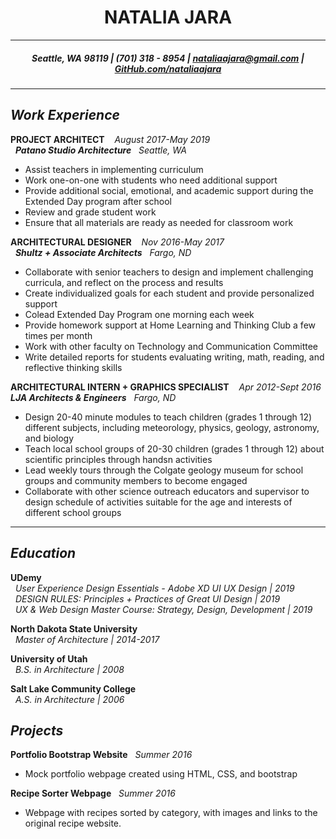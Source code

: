 <h1 align="center"> NATALIA JARA </h1>

***

<h5 align="center"> Seattle, WA 98119 | (701) 318 - 8954 | <a href="mailto:nataliaajara@gmail.com">nataliaajara@gmail.com</a> | <a href="https://github.com/nataliaajara">GitHub.com/nataliaajara</a></h5>

***

## _Work Experience_

**PROJECT ARCHITECT** &nbsp;&nbsp; _August 2017-May 2019_
<br />
&nbsp;&nbsp;***Patano Studio Architecture*** &nbsp;&nbsp;_Seattle, WA_
  - Assist teachers in implementing curriculum
  - Work one-on-one with students who need additional support
  - Provide additional social, emotional, and academic support during the Extended Day program after school
  - Review and grade student work
  - Ensure that all materials are ready as needed for classroom work

**ARCHITECTURAL DESIGNER** &nbsp;&nbsp; _Nov 2016-May 2017_
<br />
&nbsp;&nbsp;***Shultz + Associate Architects*** &nbsp;&nbsp;_Fargo, ND_ 
  - Collaborate with senior teachers to design and implement challenging curricula,​ a​nd reflect on the process and results
  - Create individualized goals for each student and provide personalized support
  - Co­lead Extended Day Program one morning each week
  - Provide homework support at Home Learning and Thinking Club a few times per month
  - Work with other faculty on Technology and Communication Committee
  - Write detailed reports for students evaluating writing, math, reading, and reflective thinking skills

**ARCHITECTURAL INTERN + GRAPHICS SPECIALIST** &nbsp;&nbsp; _Apr 2012-Sept 2016_
<br />
***LJA Architects & Engineers*** &nbsp;&nbsp;_Fargo, ND_ 
  - Design 20­-40 minute modules to teach children (grades 1​ through 12​) different subjects, including meteorology, physics, geology, astronomy, and biology
  - Teach local school groups of 20-­30 children (grades 1​ through 12​) about scientific principles
through handsn activities
  - Lead weekly tours through the Colgate geology museum for school groups and community members to become engaged
  - Collaborate with other science outreach educators and supervisor to design schedule of activities suitable for the age and interests of different school groups

***

## _Education_
**UDemy** <br />
&nbsp;&nbsp;*User Experience Design Essentials - Adobe XD UI UX Design | 2019* <br />
&nbsp;&nbsp;*DESIGN RULES: Principles + Practices of Great UI Design | 2019* <br />
&nbsp;&nbsp;*UX & Web Design Master Course: Strategy, Design, Development | 2019* 
  
**North Dakota State University** <br />
&nbsp;&nbsp;*Master of Architecture | 2014-2017*  
  
**University of Utah** <br />
&nbsp;&nbsp;*B.S. in Architecture | 2008*
  
**Salt Lake Community College** <br />
&nbsp;&nbsp;*A.S. in Architecture | 2006*
  
## _Projects_
**Portfolio Bootstrap Website** &nbsp; _Summer 2016_
  - Mock portfolio webpage created using HTML, CSS, and bootstrap
  
**Recipe Sorter Webpage** &nbsp; _Summer 2016_
  - Webpage with recipes sorted by category, with images and links to the original recipe website.
